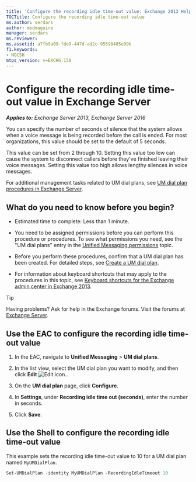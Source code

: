```yaml
---
title: 'Configure the recording idle time-out value: Exchange 2013 Help'
TOCTitle: Configure the recording idle time-out value
ms.author: serdars
author: msdmaguire
manager: serdars
ms.reviewer:
ms.assetid: a7fb9a09-fde9-447d-ad2c-95598405e99b
f1.keywords:
- NOCSH
mtps_version: v=EXCHG.150
---
```


# Configure the recording idle time-out value in Exchange Server

_**Applies to:** Exchange Server 2013, Exchange Server 2016_

You can specify the number of seconds of silence that the system allows when a voice message is being recorded before the call is ended. For most organizations, this value should be set to the default of 5 seconds.

This value can be set from 2 through 10. Setting this value too low can cause the system to disconnect callers before they've finished leaving their voice messages. Setting this value too high allows lengthy silences in voice messages.

For additional management tasks related to UM dial plans, see [UM dial plan procedures in Exchange Server](um-dial-plan-procedures-exchange-2013-help.md).

## What do you need to know before you begin?

- Estimated time to complete: Less than 1 minute.

- You need to be assigned permissions before you can perform this procedure or procedures. To see what permissions you need, see the "UM dial plans" entry in the [Unified Messaging permissions](unified-messaging-permissions-exchange-2013-help.md) topic.

- Before you perform these procedures, confirm that a UM dial plan has been created. For detailed steps, see [Create a UM dial plan](create-um-dial-plan-exchange-2013-help.md).

- For information about keyboard shortcuts that may apply to the procedures in this topic, see [Keyboard shortcuts for the Exchange admin center in Exchange 2013](keyboard-shortcuts-in-the-exchange-admin-center-2013-help.md).

> [!TIP]
> Having problems? Ask for help in the Exchange forums. Visit the forums at [Exchange Server](https://social.technet.microsoft.com/forums/office/home?category=exchangeserver).

## Use the EAC to configure the recording idle time-out value

1. In the EAC, navigate to **Unified Messaging** \> **UM dial plans**.

2. In the list view, select the UM dial plan you want to modify, and then click **Edit** ![Edit icon.](images/ITPro_EAC_EditIcon.gif).

3. On the **UM dial plan** page, click **Configure**.

4. In **Settings**, under **Recording idle time out (seconds)**, enter the number in seconds.

5. Click **Save**.

## Use the Shell to configure the recording idle time-out value

This example sets the recording idle time-out value to 10 for a UM dial plan named `MyUMDialPlan`.

```powershell
Set-UMDialPlan -identity MyUMDialPlan -RecordingIdleTimeout 10
```
